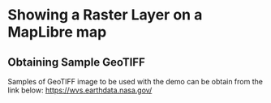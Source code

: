 # Showing a Raster Layer on a MapLibre map
## Obtaining Sample GeoTIFF
Samples of GeoTIFF image to be used with the demo can be obtain from the link below:
https://wvs.earthdata.nasa.gov/